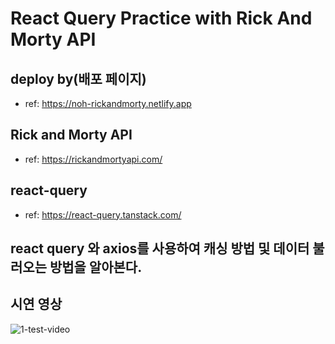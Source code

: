 # React Query Practice with Rick And Morty API

## deploy by(배포 페이지)

- ref: https://noh-rickandmorty.netlify.app

## Rick and Morty API

- ref: https://rickandmortyapi.com/

## react-query

- ref: https://react-query.tanstack.com/

## react query 와 axios를 사용하여 캐싱 방법 및 데이터 불러오는 방법을 알아본다.

## 시연 영상

![1-test-video](./_README/test_video_01.gif)
